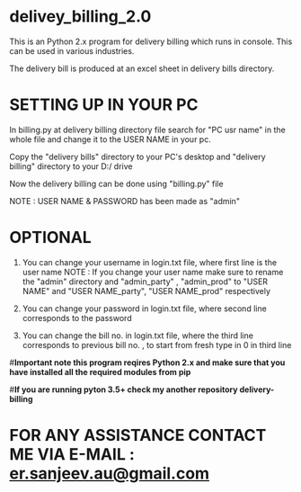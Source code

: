 # delivey_billing_2.0

This is an  Python 2.x program for delivery billing which runs in console.
This can be used in various industries.

The delivery bill is produced at an excel sheet in delivery bills directory.

# SETTING UP IN YOUR PC

In billing.py at delivery billing directory file search for "PC usr name" in the whole file and change it to the USER NAME in your pc.
  
Copy the "delivery bills" directory to your PC's desktop and "delivery billing" directory to your D:/ drive

Now the delivery billing can be done using "billing.py" file

NOTE : 
  USER NAME & PASSWORD has been made as "admin"
  
# **OPTIONAL**

1) You can change your username in login.txt file, where first line is the user name
  NOTE :
    If you change your user name make sure to rename the "admin" directory and "admin_party" , "admin_prod" to "USER NAME" and "USER           NAME_party", "USER NAME_prod" respectively

2) You can change your password in login.txt file, where second line corresponds to the password

3) You can change the bill no. in login.txt file, where the third line corresponds to previous bill no. , to start from fresh type in 0 in third line

#**Important note this program reqires Python 2.x and make sure that you have installed all the required modules from pip**

#**If you are running pyton 3.5+ check my another repository delivery-billing**

# FOR ANY ASSISTANCE CONTACT ME VIA E-MAIL : er.sanjeev.au@gmail.com
